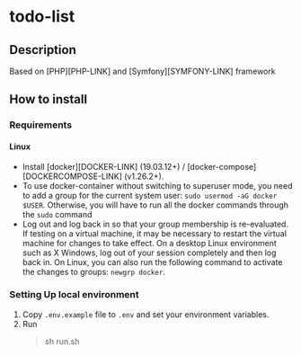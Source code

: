 # todo-list

## Description

Based on [PHP][PHP-LINK] and [Symfony][SYMFONY-LINK] framework

## How to install

### Requirements

#### Linux

* Install [docker][DOCKER-LINK] (19.03.12+) / [docker-compose][DOCKERCOMPOSE-LINK] (v1.26.2+).
* To use docker-container without switching to superuser mode, you need to add a group for the current system user: `sudo usermod -aG docker $USER`. Otherwise, you will have to run all the docker commands through the `sudo` command
* Log out and log back in so that your group membership is re-evaluated.
  If testing on a virtual machine, it may be necessary to restart the virtual machine for changes to take effect.
  On a desktop Linux environment such as X Windows, log out of your session completely and then log back in.
  On Linux, you can also run the following command to activate the changes to groups: `newgrp docker`.

### Setting Up local environment

1. Copy `.env.example` file to `.env` and set your environment variables.
2. Run
   >sh run.sh